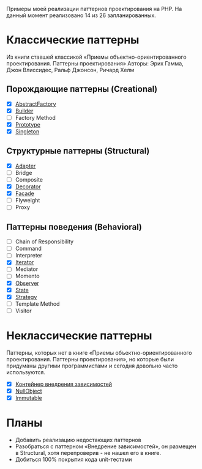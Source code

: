 
Примеры моей реализации паттернов проектирования на PHP. На данный момент реализовано 14 из 26 запланированных.

# Классические паттерны

Из книги ставшей классикой «Приемы объектно-ориентированного проектирования. Паттерны проектирования»
Авторы: Эрих Гамма, Джон Влиссидес, Ральф Джонсон, Ричард Хелм

## Порождающие паттерны (Creational)

- [x] [AbstractFactory](https://github.com/WalkWeb/PHP-Design-Patterns/tree/master/src/Patterns/Creational/AbstractFactory)
- [x] [Builder](https://github.com/WalkWeb/PHP-Design-Patterns/tree/master/src/Patterns/Creational/Builder)
- [ ] Factory Method
- [x] [Prototype](https://github.com/WalkWeb/PHP-Design-Patterns/tree/master/src/Patterns/Creational/Prototype)
- [x] [Singleton](https://github.com/WalkWeb/PHP-Design-Patterns/tree/master/src/Patterns/Creational/Singleton)

## Структурные паттерны (Structural)

- [x] [Adapter](https://github.com/WalkWeb/PHP-Design-Patterns/tree/master/src/Patterns/Structural/Adapter)
- [ ] Bridge
- [ ] Composite
- [x] [Decorator](https://github.com/WalkWeb/PHP-Design-Patterns/tree/master/src/Patterns/Structural/Decorator)
- [x] [Facade](https://github.com/WalkWeb/PHP-Design-Patterns/tree/master/src/Patterns/Structural/Facade)
- [ ] Flyweight
- [ ] Proxy

## Паттерны поведения (Behavioral)
 
- [ ] Chain of Responsibility
- [ ] Command
- [ ] Interpreter
- [x] [Iterator](https://github.com/WalkWeb/PHP-Design-Patterns/tree/master/src/Patterns/Behavioral/Iterator)
- [ ] Mediator
- [ ] Momento
- [x] [Observer](https://github.com/WalkWeb/PHP-Design-Patterns/tree/master/src/Patterns/Behavioral/Observer)
- [x] [State](https://github.com/WalkWeb/PHP-Design-Patterns/tree/master/src/Patterns/Behavioral/State)
- [x] [Strategy](https://github.com/WalkWeb/PHP-Design-Patterns/tree/master/src/Patterns/Behavioral/Strategy)
- [ ] Template Method
- [ ] Visitor

# Неклассические паттерны

Паттерны, которых нет в книге «Приемы объектно-ориентированного проектирования. Паттерны проектирования», но которые 
были придуманы другими программистами и сегодня довольно часто используются.

- [x] [Контейнер внедрения зависимостей](https://github.com/WalkWeb/PHP-Design-Patterns/tree/master/src/Patterns/Other/DIContainer)
- [x] [NullObject](https://github.com/WalkWeb/PHP-Design-Patterns/tree/master/src/Patterns/Other/NullObject)
- [x] [Immutable](https://github.com/WalkWeb/PHP-Design-Patterns/tree/master/src/Patterns/Other/Immutable)

# Планы

- Добавить реализацию недостающих паттернов
- Разобраться с паттерном «Внедрение зависимостей», он размещен в Structural, хотя перепроверив - не нашел его в книге.
- Добиться 100% покрытия кода unit-тестами
